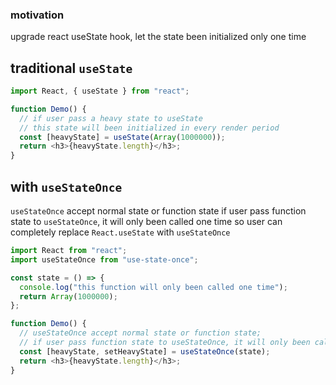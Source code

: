 
### motivation
upgrade react useState hook, let the state been initialized only one time

## traditional `useState`

```js
import React, { useState } from "react";

function Demo() {
  // if user pass a heavy state to useState
  // this state will been initialized in every render period
  const [heavyState] = useState(Array(1000000));
  return <h3>{heavyState.length}</h3>;
}
```

## with `useStateOnce`
`useStateOnce` accept normal state or function state
if user pass function state to `useStateOnce`, it will only been called one time
so user can completely replace `React.useState` with `useStateOnce`
```js
import React from "react";
import useStateOnce from "use-state-once";

const state = () => {
  console.log("this function will only been called one time");
  return Array(1000000);
};

function Demo() {
  // useStateOnce accept normal state or function state;
  // if user pass function state to useStateOnce, it will only been called one time
  const [heavyState, setHeavyState] = useStateOnce(state);
  return <h3>{heavyState.length}</h3>;
}
```
